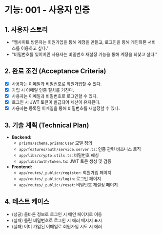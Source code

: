 # 기능: 001 - 사용자 인증

## 1. 사용자 스토리
- "웹사이트 방문자는 회원가입을 통해 계정을 만들고, 로그인을 통해 개인화된 서비스를 이용하고 싶다."
- "비밀번호를 잊어버린 사용자는 비밀번호 재설정 기능을 통해 계정을 되찾고 싶다."

## 2. 완료 조건 (Acceptance Criteria)
- [x] 사용자는 이메일과 비밀번호로 회원가입할 수 있다.
- [x] 가입 시 이메일 인증 절차를 거친다.
- [x] 사용자는 이메일과 비밀번호로 로그인할 수 있다.
- [x] 로그인 시 JWT 토큰이 발급되어 세션이 유지된다.
- [x] 사용자는 등록된 이메일을 통해 비밀번호를 재설정할 수 있다.

## 3. 기술 계획 (Technical Plan)
- **Backend:**
  - `prisma/schema.prisma`: `User` 모델 정의
  - `app/features/auth/service.server.ts`: 인증 관련 비즈니스 로직
  - `app/libs/crypto.utils.ts`: 비밀번호 해싱
  - `app/libs/auth/token.ts`: JWT 토큰 생성 및 검증
- **Frontend:**
  - `app/routes/_public+/register`: 회원가입 페이지
  - `app/routes/_public+/login`: 로그인 페이지
  - `app/routes/_public+/reset`: 비밀번호 재설정 페이지

## 4. 테스트 케이스
- (성공) 올바른 정보로 로그인 시 메인 페이지로 이동
- (실패) 틀린 비밀번호로 로그인 시 에러 메시지 표시
- (실패) 이미 가입된 이메일로 회원가입 시도 시 에러
